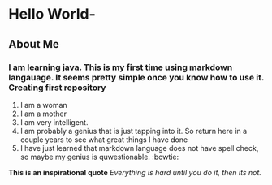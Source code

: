 # Hello World-

## **About Me**
### I am learning java. This is my first time using markdown langauage. It seems pretty simple once you know how to use it. Creating first repository
1. I am a woman
2. I am a mother
3. I am very intelligent.
4. I am probably a genius that is just tapping into it. So return here in a couple years to see what great things I have done
5. I have just learned that markdown language does not have spell check, so maybe my genius is quwestionable. :bowtie:

**This is an inspirational quote**
*Everything is hard until you do it, then its not.*
